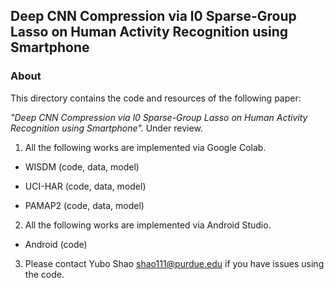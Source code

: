 ## Deep CNN Compression via l0 Sparse-Group Lasso on Human Activity Recognition using Smartphone 

### About
This directory contains the code and resources of the following paper:

*"Deep CNN Compression via l0 Sparse-Group Lasso on Human Activity Recognition using Smartphone".* Under review.

1. All the following works are implemented via Google Colab.

 - WISDM (code, data, model)

 - UCI-HAR (code, data, model)

 - PAMAP2 (code, data, model)

2. All the following works are implemented via Android Studio.
 - Android (code)
 
3. Please contact Yubo Shao shao111@purdue.edu if you have issues using the code.

